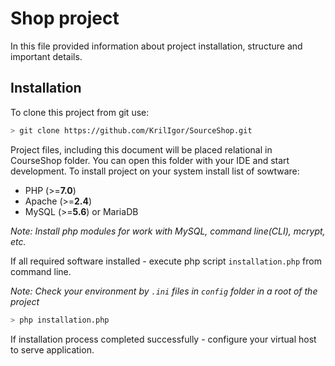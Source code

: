 # Shop project

In this file provided information about project installation, structure and important details.

## Installation

To clone this project from git use: 

```bash
> git clone https://github.com/KrilIgor/SourceShop.git
```

Project files, including this document will be placed relational in CourseShop folder.
You can open this folder with your IDE and start development. To install project on your system install list of sowtware:

* PHP \(>=**7.0**\)
* Apache \(>=**2.4**\)
* MySQL \(>=**5.6**\) or MariaDB

*Note: Install php modules for work with MySQL, command line\(CLI\), mcrypt, etc.*

If all required software installed - execute php script `installation.php` from command line.

*Note: Check your environment by `.ini` files in `config` folder in a root of the project*

```bash
> php installation.php
```

If installation process completed successfully - configure your virtual host to serve application.